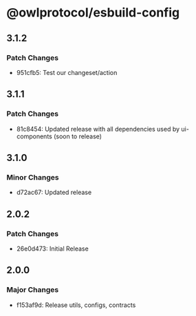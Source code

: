 # @owlprotocol/esbuild-config

## 3.1.2

### Patch Changes

-   951cfb5: Test our changeset/action

## 3.1.1

### Patch Changes

-   81c8454: Updated release with all dependencies used by ui-components (soon to release)

## 3.1.0

### Minor Changes

-   d72ac67: Updated release

## 2.0.2

### Patch Changes

-   26e0d473: Initial Release

## 2.0.0

### Major Changes

-   f153af9d: Release utils, configs, contracts
